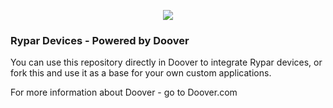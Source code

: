 <p align="center">
    <img src="http://doover.dev/wp-content/uploads/2022/05/Powered-by-Doover-Clear.png">
</p>

### Rypar Devices - Powered by Doover

You can use this repository directly in Doover to integrate Rypar devices, or fork this and use it as a base for your own custom applications.

For more information about Doover - go to Doover.com